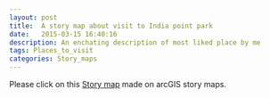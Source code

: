 ```yaml
---
layout: post
title:  A story map about visit to India point park
date:   2015-03-15 16:40:16
description: An enchating description of most liked place by me
tags: Places_to_visit
categories: Story_maps
---
```

Please click on this  [Story map](https://storymaps.arcgis.com/stories/5ab8616bc9ce42dfa7540556d2c1c03b) made on arcGIS story maps.




